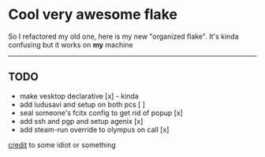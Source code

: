 # Cool very awesome flake
So I refactored my old one, here is my new "organized flake".
It's kinda confusing but it works on **my** machine
___
## TODO
- make vesktop declarative [x] - kinda
- add ludusavi and setup on both pcs [ ]
- seal someone's fcitx config to get rid of popup [x]
- add ssh and pgp and setup agenix [x]
- add steam-run override to olympus on call [x]

[credit](https://git.jacekpoz.pl/poz/niksos) to some idiot or something 
